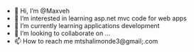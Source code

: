 - 👋 Hi, I’m @Maxveh
- 👀 I’m interested in learning asp.net mvc code for web apps
- 🌱 I’m currently learning applications development
- 💞️ I’m looking to collaborate on ...
- 📫 How to reach me mtshalimonde3@gmail;.com

<!---
Maxveh/Maxveh is a ✨ special ✨ repository because its `README.md` (this file) appears on your GitHub profile.
You can click the Preview link to take a look at your changes.
--->
